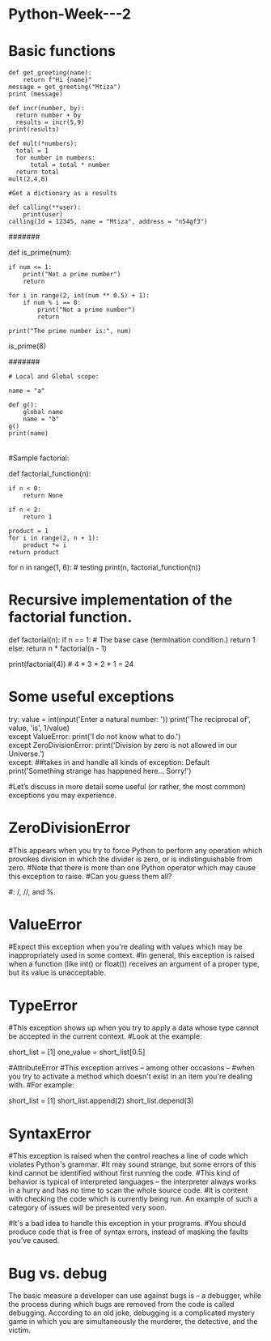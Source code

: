 # Python-Week---2

# Basic functions

    def get_greeting(name):
        return f"Hi {name}"
    message = get_greeting("Mtiza")
    print (message)

    def incr(number, by):
      return number + by
      results = incr(5,9)
    print(results)

    def mult(*numbers):
      total = 1
      for number in numbers:
          total = total * number
      return total
    mult(2,4,6)

    #Get a dictionary as a results

    def calling(**user):
        print(user)
    calling(Id = 12345, name = "Mtiza", address = "n54gf3")

#######

def is_prime(num):
    
    if num <= 1:
        print("Not a prime number")
        return
    
    for i in range(2, int(num ** 0.5) + 1):
        if num % i == 0:
            print("Not a prime number")
            return
    
    print("The prime number is:", num)

is_prime(8)

#######

    # Local and Global scope:

    name = "a"

    def g():
        global name
        name = "b"
    g()
    print(name)

######


#Sample factorial:

def factorial_function(n):
    
    if n < 0:
        return None
        
    if n < 2:
        return 1

    product = 1
    for i in range(2, n + 1):
        product *= i
    return product

for n in range(1, 6):  # testing
    print(n, factorial_function(n))

# Recursive implementation of the factorial function.

def factorial(n):
    if n == 1:    # The base case (termination condition.)
        return 1
    else:
        return n * factorial(n - 1)

print(factorial(4)) # 4 * 3 * 2 * 1 = 24

# Some useful exceptions

try:
    value = int(input('Enter a natural number: '))
    print('The reciprocal of', value, 'is', 1/value)        
 except ValueError:
     print('I do not know what to do.')    
 except ZeroDivisionError:
     print('Division by zero is not allowed in our Universe.')    
except: ##takes in and handle all kinds of exception: Default
    print('Something strange has happened here... Sorry!')


#Let’s discuss in more detail some useful (or rather, the most common) exceptions you may experience.

# ZeroDivisionError
#This appears when you try to force Python to perform any operation which provokes division in which the divider is zero, or is indistinguishable from zero.
#Note that there is more than one Python operator which may cause this exception to raise.
#Can you guess them all?

#: /, //, and %.

# ValueError

#Expect this exception when you're dealing with values which may be inappropriately used in some context.
#In general, this exception is raised when a function (like int() or float()) receives an argument of a proper type, but its value is unacceptable.

# TypeError
    
#This exception shows up when you try to apply a data whose type cannot be accepted in the current context.
#Look at the example:

short_list = [1]
one_value = short_list[0.5]

#AttributeError
#This exception arrives – among other occasions –
#when you try to activate a method which doesn't exist in an item you're dealing with.
#For example:

short_list = [1]
short_list.append(2)
short_list.depend(3)

# SyntaxError

#This exception is raised when the control reaches a line of code which violates Python's grammar.
#It may sound strange, but some errors of this kind cannot be identified without first running the code.
#This kind of behavior is typical of interpreted languages – the interpreter always works in a hurry and has no time to scan the whole source code.
#It is content with checking the code which is currently being run. An example of such a category of issues will be presented very soon.

#It's a bad idea to handle this exception in your programs.
#You should produce code that is free of syntax errors, instead of masking the faults you’ve caused.

# Bug vs. debug
The basic measure a developer can use against bugs is – a debugger, while the process during which bugs are removed from the code is called debugging.
According to an old joke, debugging is a complicated mystery game in which you are simultaneously the murderer, the detective, and the victim.
